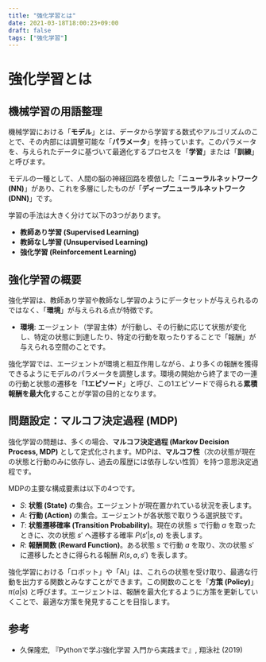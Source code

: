 ```yaml
---
title: "強化学習とは"
date: 2021-03-18T18:00:23+09:00
draft: false
tags: ["強化学習"] 
---
```

<!--more-->
# 強化学習とは

## 機械学習の用語整理

機械学習における「**モデル**」とは、データから学習する数式やアルゴリズムのことで、その内部には調整可能な「**パラメータ**」を持っています。このパラメータを、与えられたデータに基づいて最適化するプロセスを「**学習**」または「**訓練**」と呼びます。

モデルの一種として、人間の脳の神経回路を模倣した「**ニューラルネットワーク (NN)**」があり、これを多層にしたものが「**ディープニューラルネットワーク (DNN)**」です。

学習の手法は大きく分けて以下の3つがあります。

-   **教師あり学習 (Supervised Learning)**
-   **教師なし学習 (Unsupervised Learning)**
-   **強化学習 (Reinforcement Learning)**

## 強化学習の概要

強化学習は、教師あり学習や教師なし学習のようにデータセットが与えられるのではなく、「**環境**」が与えられる点が特徴です。

-   **環境**: エージェント（学習主体）が行動し、その行動に応じて状態が変化し、特定の状態に到達したり、特定の行動を取ったりすることで「報酬」が与えられる空間のことです。

強化学習では、エージェントが環境と相互作用しながら、より多くの報酬を獲得できるようにモデルのパラメータを調整します。環境の開始から終了までの一連の行動と状態の遷移を「**1エピソード**」と呼び、この1エピソードで得られる**累積報酬を最大化**することが学習の目的となります。

## 問題設定：マルコフ決定過程 (MDP)

強化学習の問題は、多くの場合、**マルコフ決定過程 (Markov Decision Process, MDP)** として定式化されます。MDPは、**マルコフ性**（次の状態が現在の状態と行動のみに依存し、過去の履歴には依存しない性質）を持つ意思決定過程です。

MDPの主要な構成要素は以下の4つです。

-   $S$: **状態 (State)** の集合。エージェントが現在置かれている状況を表します。
-   $A$: **行動 (Action)** の集合。エージェントが各状態で取りうる選択肢です。
-   $T$: **状態遷移確率 (Transition Probability)**。現在の状態 $s$ で行動 $a$ を取ったときに、次の状態 $s'$ へ遷移する確率 $P(s'|s, a)$ を表します。
-   $R$: **報酬関数 (Reward Function)**。ある状態 $s$ で行動 $a$ を取り、次の状態 $s'$ に遷移したときに得られる報酬 $R(s, a, s')$ を表します。

強化学習における「ロボット」や「AI」は、これらの状態を受け取り、最適な行動を出力する関数とみなすことができます。この関数のことを「**方策 (Policy)**」 $\pi(a|s)$ と呼びます。エージェントは、報酬を最大化するように方策を更新していくことで、最適な方策を発見することを目指します。

## 参考
-   久保隆宏, 『Pythonで学ぶ強化学習 入門から実践まで』, 翔泳社 (2019)